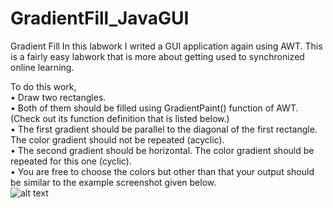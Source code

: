 # GradientFill_JavaGUI
Gradient Fill
In this labwork I writed a GUI application again using AWT. This is a fairly easy labwork that is more about getting used to synchronized online learning.<br>

To do this work,<br>
• Draw two rectangles.<br>
• Both of them should be filled using GradientPaint() function of AWT. (Check out its
function definition that is listed below.)<br>
• The first gradient should be parallel to the diagonal of the first rectangle. The color
gradient should not be repeated (acyclic).<br>
• The second gradient should be horizontal. The color gradient should be repeated for
this one (cyclic).<br>
• You are free to choose the colors but other than that your output should be similar to
the example screenshot given below.<br>
![alt text](http://url/to/img.png)
